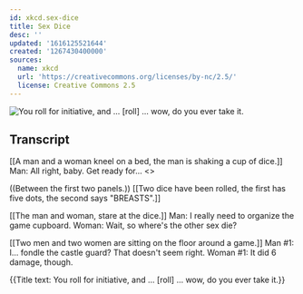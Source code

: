 ```yaml
---
id: xkcd.sex-dice
title: Sex Dice
desc: ''
updated: '1616125521644'
created: '1267430400000'
sources:
  name: xkcd
  url: 'https://creativecommons.org/licenses/by-nc/2.5/'
  license: Creative Commons 2.5
---
```

![You roll for initiative, and ... [roll] ... wow, do you ever take it.](https://imgs.xkcd.com/comics/sex_dice.png)

## Transcript
[[A man and a woman kneel on a bed, the man is shaking a cup of dice.]]
Man: All right, baby. Get ready for...
<<Shake shake shake roll>>

((Between the first two panels.))
[[Two dice have been rolled, the first has five dots, the second says "BREASTS".]]

[[The man and woman, stare at the dice.]]
Man: I really need to organize the game cupboard.
Woman: Wait, so where's the other sex die?

[[Two men and two women are sitting on the floor around a game.]]
Man #1: I... 
fondle
 the castle guard? That doesn't seem right.
Woman #1: It did 6 damage, though.

{{Title text: You roll for initiative, and ... [roll] ... wow, do you ever take it.}}
